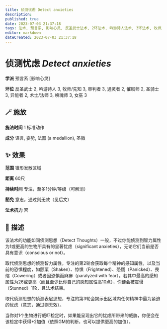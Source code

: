 ```yaml
---
title: 侦测忧虑 Detect anxieties
description: 
published: true
date: 2023-07-03 21:37:18
tags: 法术, 预言系, 影响心灵, 反圣武士法术, 2环法术, 吟游诗人法术, 3环法术, 牧师/先知法术, 审判者法术, 通灵者法术, 催眠师法术, 圣骑士法术, 异能者法术, 术士/法师法术, 唤魂师法术, 女巫法术
editor: markdown
dateCreated: 2023-07-03 21:37:18
---
```


# **侦测忧虑** *Detect anxieties*

**学派** 预言系 \[影响心灵\] 

**环位** 反圣武士 2, 吟游诗人 3, 牧师/先知 3, 审判者 3, 通灵者 2, 催眠师 2, 圣骑士 3, 异能者 2, 术士/法师 3, 唤魂师 3, 女巫 3

## 🪄 施放

**施法时间** 1 标准动作

**成分** 语言, 姿势, 法器 (a medallion), 圣徽

## ✨ 效果  

**范围** 锥形发散区域

**距离** 60尺  

**持续时间** 专注，至多1分钟/等级（可解消） 

**豁免** 意志，通过则无效（见后文）

**法术抗力** 否

## 📖 描述

该法术的功能如同侦测思想（Detect Thoughts）一般，不过你能侦测到智力属性为1或更高的生物所具有的显著忧虑（significant anxieties），无论它们当前是否具有意识（conscious or not）。

取代侦测思想的侦测智力属性，专注的第2轮会获取每个精神的感知属性，以及当前的恐惧程度，如颤栗（Shaken）、惊惧（Frightened）、恐慌（Panicked）、畏缩（Cowering）或者因恐惧而麻痹（paralyzed with fear）。若其中最高的感知属性为26或更高（而且至少比你自己的感知属性高10点），你便会被震慑（Stunned）1轮，且法术结束。

取代侦测思想的侦测表层思想，专注的第3轮会揭示出区域内任何精神中最为紧迫的忧虑（意志，通过则无效）。

当你对1个生物进行威吓检定时，如果能呈现出它的忧虑所带来的威胁，你便会在该检定中获得+2加值（依照GM的判断，也可以提供更高的加值）。
    